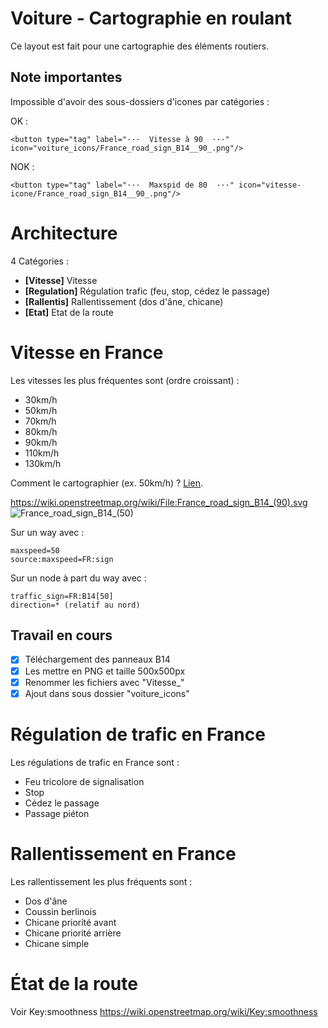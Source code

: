 # Voiture - Cartographie en roulant
Ce layout est fait pour une cartographie des éléments routiers.

## Note importantes
Impossible d'avoir des sous-dossiers d'icones par catégories :

OK  : 
    
    <button type="tag" label="···  Vitesse à 90  ···" icon="voiture_icons/France_road_sign_B14__90_.png"/>
NOK : 

    <button type="tag" label="···  Maxspid de 80  ···" icon="vitesse-icone/France_road_sign_B14__90_.png"/>

# Architecture
4 Catégories :
- **[Vitesse]** Vitesse
- **[Regulation]** Régulation trafic (feu, stop, cédez le passage)
- **[Rallentis]** Rallentissement (dos d'âne, chicane)
- **[Etat]** Etat de la route
# Vitesse en France
Les vitesses les plus fréquentes sont (ordre croissant) :
- 30km/h
- 50km/h
- 70km/h
- 80km/h
- 90km/h
- 110km/h
- 130km/h

Comment le cartographier (ex. 50km/h) ?
[Lien](https://wiki.openstreetmap.org/wiki/FR:Key:traffic_sign "Wiki OSM-FR").
   
    
https://wiki.openstreetmap.org/wiki/File:France_road_sign_B14_(90).svg
![France_road_sign_B14_(50)](https://github.com/Thibtib51/osmtracker_layouts/assets/50510871/1d1eb67e-532f-4650-871e-b2cbe08493b4)

Sur un way avec :

    maxspeed=50
    source:maxspeed=FR:sign

Sur un node à part du way avec :

    traffic_sign=FR:B14[50]
    direction=* (relatif au nord)
## Travail en cours
- [X] Téléchargement des panneaux B14
- [X] Les mettre en PNG et taille 500x500px
- [X] Renommer les fichiers avec "Vitesse_"
- [X] Ajout dans sous dossier "voiture_icons"

# Régulation de trafic en France
Les régulations de trafic en France sont :
- Feu tricolore de signalisation
- Stop
- Cédez le passage
- Passage piéton
# Rallentissement en France
Les rallentissement les plus fréquents sont :
- Dos d'âne
- Coussin berlinois
- Chicane priorité avant
- Chicane priorité arrière
- Chicane simple
# État de la route
Voir Key:smoothness https://wiki.openstreetmap.org/wiki/Key:smoothness
